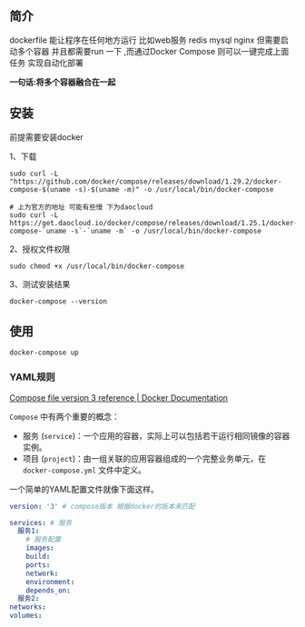 ## 简介

dockerfile 能让程序在任何地方运行 比如web服务 redis mysql nginx 但需要启动多个容器 并且都需要run 一下 ,而通过Docker Compose 则可以一键完成上面任务 实现自动化部署

**一句话:将多个容器融合在一起**

## 安装

前提需要安装docker

1、下载

```shell
sudo curl -L "https://github.com/docker/compose/releases/download/1.29.2/docker-compose-$(uname -s)-$(uname -m)" -o /usr/local/bin/docker-compose

# 上为官方的地址 可能有些慢 下为daocloud
sudo curl -L https://get.daocloud.io/docker/compose/releases/download/1.25.1/docker-compose-`uname -s`-`uname -m` -o /usr/local/bin/docker-compose

```

2、授权文件权限

```shell
sudo chmod +x /usr/local/bin/docker-compose
```

3、测试安装结果 

```
docker-compose --version
```

## 使用

```
docker-compose up 
```

### YAML规则

[Compose file version 3 reference | Docker Documentation](https://docs.docker.com/compose/compose-file/compose-file-v3/#compose-file-structure-and-examples)

`Compose` 中有两个重要的概念：

- 服务 (`service`)：一个应用的容器，实际上可以包括若干运行相同镜像的容器实例。
- 项目 (`project`)：由一组关联的应用容器组成的一个完整业务单元，在 `docker-compose.yml` 文件中定义。

一个简单的YAML配置文件就像下面这样。

```yaml
version: '3' # compose版本 根据docker的版本来匹配

services: # 服务
  服务1:
    # 服务配置
    images:
    build: 
    ports:
    network:
    environment:
    depends_on:
  服务2:
networks:
volumes:

```
